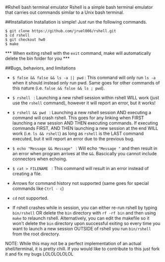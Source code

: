 #Rshell bash terminal emulator
Rshell is a simple bash terminal emulator that carries out commands similar to a Unix bash terminal.

##Installation
Installation is simple! Just run the following commands.
```
$ git clone https://github.com/jruel006/rshell.git
$ cd rshell
$ git checkout hw0
$ make
```
*** When exiting rshell with the `exit` command, make will automatically delete the bin folder for you ***

##Bugs, behaviors, and limitations

* ``$ false && false && ls -a || pwd`` : This command will only run `ls -a` when it should instead only run pwd. Same goes for other commands of this nature (i.e. `false && false && ls ; pwd`).

* ``$ rshell `` : Launching a new rshell session within rshell WILL work (just use the `rshell` command), however it will report an error, but it works! 

* ``$ rshell && pwd `` :  Launching a new rshell session AND executing a command will crash rshell. This goes for any linking when FIRST launching a new session AND THEN executing commands. If executing commands FIRST, AND THEN launching a new session at the end WILL work (i.e. `ls && rshell`) as long as `rshell` is the LAST command executed, but it will report an error due to the previous bug. 

* ``$ echo "Message && Message" `` : Will echo `"Message "` and then result in an error when program arrives at the `&&`. Bascically you cannot include connectors when echoing. 

* ``$ cat > FILENAME `` : This command will result in an error instead of creating a file. 

* Arrows for command history not supported (same goes for special commands like `Ctrl - c`)

* ``cd`` not supported.

* If rshell crashes while in session, you can either re-run rshell by typing `bin/rshell` OR delete the `bin` directory with `rf -rf bin` and then using `make` to relaunch rshell. 
Alternatively, you can edit the makefile so it won't delete the `bin` directory upon successful exiting so every time you want to launch a new session OUTSIDE of rshell you run `bin/rshell` from the root directory. 

NOTE: While this may not be a perfect implementation of an actual shell/terminal, it is pretty chill. If you would like to contribute to this just fork it and fix my bugs LOLOLOLOLOL
